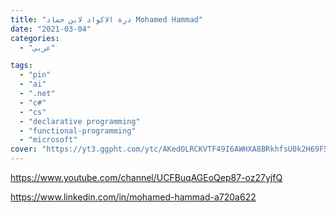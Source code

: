 ```yaml
---
title: "درة الاكواد لابن حماد Mohamed Hammad"
date: "2021-03-04"
categories:
  - "عربي"

tags:
  - "pin"
  - "ai"
  - ".net"
  - "c#"
  - "cs"
  - "declarative programming"
  - "functional-programming"
  - "microsoft"
cover: "https://yt3.ggpht.com/ytc/AKedOLRCKVTF49I6AWHXA8BRkhfsU0k2H69F56fkQX2v=s88-c-k-c0x00ffffff-no-rj"
---
```


https://www.youtube.com/channel/UCFBuqAGEoQep87-oz27yjfQ

https://www.linkedin.com/in/mohamed-hammad-a720a622
